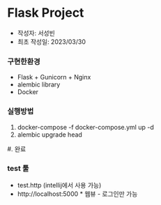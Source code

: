 # Flask Project

* 작성자: 서성빈
* 최초 작성일: 2023/03/30


### 구현한환경
* Flask + Gunicorn + Nginx
* alembic library
* Docker

### 실행방법
1. docker-compose -f docker-compose.yml up -d
2. alembic upgrade head

#. 완료


### test 툴 
* test.http (intellij에서 사용 가능)
* http://localhost:5000  * 웹뷰 - 로그인만 가능